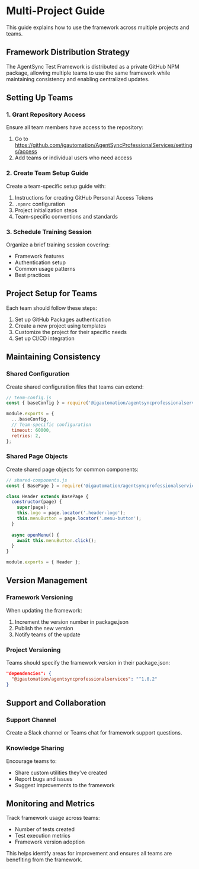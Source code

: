# Multi-Project Guide

This guide explains how to use the framework across multiple projects and teams.

## Framework Distribution Strategy

The AgentSync Test Framework is distributed as a private GitHub NPM package, allowing multiple teams to use the same framework while maintaining consistency and enabling centralized updates.

## Setting Up Teams

### 1. Grant Repository Access

Ensure all team members have access to the repository:

1. Go to https://github.com/igautomation/AgentSyncProfessionalServices/settings/access
2. Add teams or individual users who need access

### 2. Create Team Setup Guide

Create a team-specific setup guide with:

1. Instructions for creating GitHub Personal Access Tokens
2. `.npmrc` configuration
3. Project initialization steps
4. Team-specific conventions and standards

### 3. Schedule Training Session

Organize a brief training session covering:
- Framework features
- Authentication setup
- Common usage patterns
- Best practices

## Project Setup for Teams

Each team should follow these steps:

1. Set up GitHub Packages authentication
2. Create a new project using templates
3. Customize the project for their specific needs
4. Set up CI/CD integration

## Maintaining Consistency

### Shared Configuration

Create shared configuration files that teams can extend:

```javascript
// team-config.js
const { baseConfig } = require('@igautomation/agentsyncprofessionalservices/config');

module.exports = {
  ...baseConfig,
  // Team-specific configuration
  timeout: 60000,
  retries: 2,
};
```

### Shared Page Objects

Create shared page objects for common components:

```javascript
// shared-components.js
const { BasePage } = require('@igautomation/agentsyncprofessionalservices/pages');

class Header extends BasePage {
  constructor(page) {
    super(page);
    this.logo = page.locator('.header-logo');
    this.menuButton = page.locator('.menu-button');
  }
  
  async openMenu() {
    await this.menuButton.click();
  }
}

module.exports = { Header };
```

## Version Management

### Framework Versioning

When updating the framework:

1. Increment the version number in package.json
2. Publish the new version
3. Notify teams of the update

### Project Versioning

Teams should specify the framework version in their package.json:

```json
"dependencies": {
  "@igautomation/agentsyncprofessionalservices": "^1.0.2"
}
```

## Support and Collaboration

### Support Channel

Create a Slack channel or Teams chat for framework support questions.

### Knowledge Sharing

Encourage teams to:
- Share custom utilities they've created
- Report bugs and issues
- Suggest improvements to the framework

## Monitoring and Metrics

Track framework usage across teams:

- Number of tests created
- Test execution metrics
- Framework version adoption

This helps identify areas for improvement and ensures all teams are benefiting from the framework.